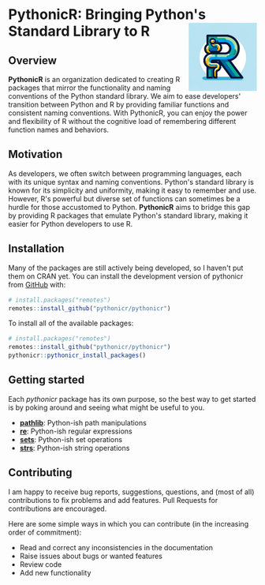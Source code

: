 
<!-- README.md is generated from README.Rmd. Please edit that file -->

# PythonicR: Bringing Python's Standard Library to R <a href="https://github.com/pythonicr/pythonicr/"><img src="man/figures/logo.png" align="right" height="138" alt=""/></a>

<!-- badges: start -->
<!-- badges: end -->

## Overview

**PythonicR** is an organization dedicated to creating R packages that mirror the functionality and naming conventions of the Python standard library. We aim to ease developers' transition between Python and R by providing familiar functions and consistent naming conventions. With PythonicR, you can enjoy the power and flexibility of R without the cognitive load of remembering different function names and behaviors.

## Motivation

As developers, we often switch between programming languages, each with its unique syntax and naming conventions. Python's standard library is known for its simplicity and uniformity, making it easy to remember and use. However, R's powerful but diverse set of functions can sometimes be a hurdle for those accustomed to Python. **PythonicR** aims to bridge this gap by providing R packages that emulate Python's standard library, making it easier for Python developers to use R.

## Installation

Many of the packages are still actively being developed, so I haven't put them on CRAN yet. You can install the development version of pythonicr from [GitHub](https://github.com/) with:

``` r
# install.packages("remotes")
remotes::install_github("pythonicr/pythonicr")
```

To install all of the available packages:

``` r
# install.packages("remotes")
remotes::install_github("pythonicr/pythonicr")
pythonicr::pythonicr_install_packages()
```

## Getting started

Each *pythonicr* package has its own purpose, so the best way to get started is by poking around and seeing what might be useful to you.

- [**pathlib**](https://pythonicr.github.io/pathlib/): Python-ish path manipulations
- [**re**](https://pythonicr.github.io/re/): Python-ish regular expressions
- [**sets**](https://pythonicr.github.io/sets/): Python-ish set operations
- [**strs**](https://pythonicr.github.io/strs/): Python-ish string operations

## Contributing

I am happy to receive bug reports, suggestions, questions, and (most of all) contributions to fix problems and add features. Pull Requests for contributions are encouraged.

Here are some simple ways in which you can contribute (in the increasing order of commitment):

- Read and correct any inconsistencies in the documentation
- Raise issues about bugs or wanted features
- Review code
- Add new functionality
